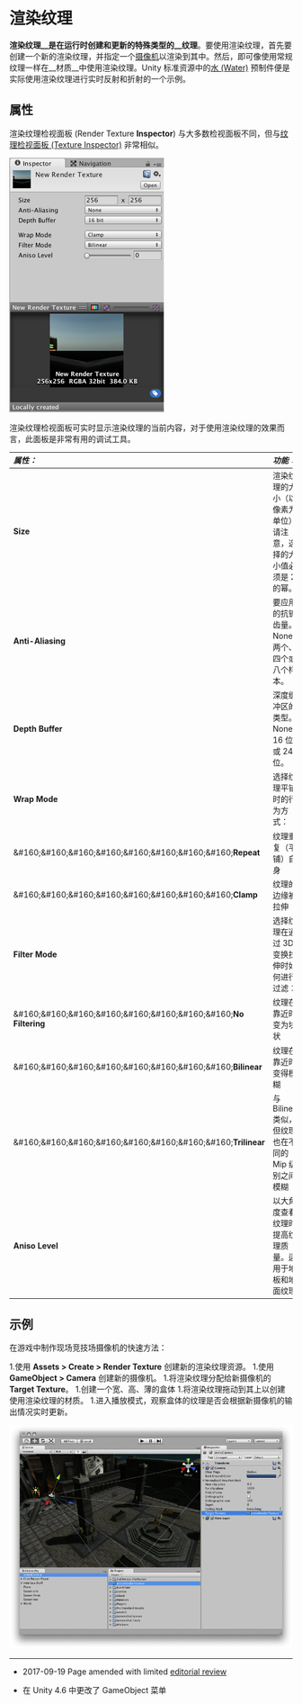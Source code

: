 渲染纹理
==============

__渲染纹理__是在运行时创建和更新的特殊类型的__纹理__。要使用渲染纹理，首先要创建一个新的渲染纹理，并指定一个[摄像机](class-Camera.html)以渲染到其中。然后，即可像使用常规纹理一样在__材质__中使用渲染纹理。Unity 标准资源中的[水 (Water)](HOWTO-Water.html) 预制件便是实际使用渲染纹理进行实时反射和折射的一个示例。


属性
----------


渲染纹理检视面板 (Render Texture __Inspector__) 与大多数检视面板不同，但与[纹理检视面板 (Texture Inspector)](class-TextureImporter.html) 非常相似。


![渲染纹理检视面板 (Render Texture Inspector) 与纹理检视面板 (Texture Inspector) 几乎相同](../uploads/Main/Inspector-RenderTexture.png)

渲染纹理检视面板可实时显示渲染纹理的当前内容，对于使用渲染纹理的效果而言，此面板是非常有用的调试工具。


|**_属性：_** |**_功能：_** |
|:---|:---|
|__Size__ |渲染纹理的大小（以像素为单位）。请注意，选择的大小值必须是 2 的幂。 |
|__Anti-Aliasing__ |要应用的抗锯齿量。None、两个、四个或八个样本。|
|__Depth Buffer__ |深度缓冲区的类型。None、16 位或 24 位。 |
|__Wrap Mode__ |选择纹理平铺时的行为方式： |
|&amp;#160;&amp;#160;&amp;#160;&amp;#160;&amp;#160;&amp;#160;&amp;#160;&amp;#160;__Repeat__ |纹理重复（平铺）自身 |
|&amp;#160;&amp;#160;&amp;#160;&amp;#160;&amp;#160;&amp;#160;&amp;#160;&amp;#160;__Clamp__ |纹理的边缘被拉伸 |
|__Filter Mode__ |选择纹理在通过 3D 变换拉伸时如何进行过滤： |
|&amp;#160;&amp;#160;&amp;#160;&amp;#160;&amp;#160;&amp;#160;&amp;#160;&amp;#160;__No Filtering__ |纹理在靠近时变为块状 |
|&amp;#160;&amp;#160;&amp;#160;&amp;#160;&amp;#160;&amp;#160;&amp;#160;&amp;#160;__Bilinear__ |纹理在靠近时变得模糊 |
|&amp;#160;&amp;#160;&amp;#160;&amp;#160;&amp;#160;&amp;#160;&amp;#160;&amp;#160;__Trilinear__ |与 Bilinear 类似，但纹理也在不同的 Mip 级别之间模糊 |
|__Aniso Level__ |以大角度查看纹理时提高纹理质量。适用于地板和地面纹理 |


示例
-------


在游戏中制作现场竞技场摄像机的快速方法：

1.使用 __Assets &gt; Create &gt; Render Texture__ 创建新的渲染纹理资源。
1.使用 __GameObject &gt; Camera__ 创建新的摄像机。
1.将渲染纹理分配给新摄像机的 __Target Texture__。
1.创建一个宽、高、薄的盒体
1.将渲染纹理拖动到其上以创建使用渲染纹理的材质。
1.进入播放模式，观察盒体的纹理是否会根据新摄像机的输出情况实时更新。


![根据上述要求设置的渲染纹理](../uploads/Main/RenderTextureLiveCam.png)

---

* <span class="page-edit">2017-09-19  Page amended with limited [editorial review](DocumentationEditorialReview.html)
</span>

* <span class="page-history">在 Unity 4.6 中更改了 GameObject 菜单</span>
